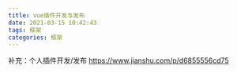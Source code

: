 ```yaml
---
title: vue插件开发与发布
date: 2021-03-15 10:42:43
tags: 框架
categories: 框架
---
```


补充：个人插件开发/发布
https://www.jianshu.com/p/d6855556cd75
